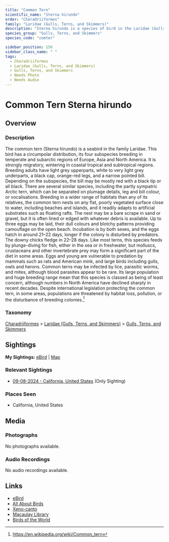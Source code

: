 ```yaml
---
title: "Common Tern"
scientific_name: "Sterna hirundo"
order: "Charadriiformes"
family: "Laridae (Gulls, Terns, and Skimmers)"
description: "Sterna hirundo is a species of bird in the Laridae (Gulls, Terns, and Skimmers) family. It has been observed 1 times."
species_group: "Gulls, Terns, and Skimmers"
species_code: "comter"

sidebar_position: 156
sidebar_class_name: " "
tags: 
  - Charadriiformes
  - Laridae (Gulls, Terns, and Skimmers)
  - Gulls, Terns, and Skimmers
  - Needs Photo
  - Needs Audio
---
```


# Common Tern <span className='sci_name'>Sterna hirundo</span>

## Overview

### Description
The common tern (Sterna hirundo) is a seabird in the family Laridae. This bird has a circumpolar distribution, its four subspecies breeding in temperate and subarctic regions of Europe, Asia and North America. It is strongly migratory, wintering in coastal tropical and subtropical regions. Breeding adults have light grey upperparts, white to very light grey underparts, a black cap, orange-red legs, and a narrow pointed bill. Depending on the subspecies, the bill may be mostly red with a black tip or all black. There are several similar species, including the partly sympatric Arctic tern, which can be separated on plumage details, leg and bill colour, or vocalisations.
Breeding in a wider range of habitats than any of its relatives, the common tern nests on any flat, poorly vegetated surface close to water, including beaches and islands, and it readily adapts to artificial substrates such as floating rafts. The nest may be a bare scrape in sand or gravel, but it is often lined or edged with whatever debris is available. Up to three eggs may be laid, their dull colours and blotchy patterns providing camouflage on the open beach. Incubation is by both sexes, and the eggs hatch in around 21–22 days, longer if the colony is disturbed by predators. The downy chicks fledge in 22–28 days. Like most terns, this species feeds by plunge-diving for fish, either in the sea or in freshwater, but molluscs, crustaceans and other invertebrate prey may form a significant part of the diet in some areas.
Eggs and young are vulnerable to predation by mammals such as rats and American mink, and large birds including gulls, owls and herons. Common terns may be infected by lice, parasitic worms, and mites, although blood parasites appear to be rare. Its large population and huge breeding range mean that this species is classed as being of least concern, although numbers in North America have declined sharply in recent decades. Despite international legislation protecting the common tern, in some areas, populations are threatened by habitat loss, pollution, or the disturbance of breeding colonies.[^1]

[^1]: https://en.wikipedia.org/wiki/Common_tern

### Taxonomy
[Charadriiformes](/tags/charadriiformes) > [Laridae (Gulls, Terns, and Skimmers)](/tags/laridae-gulls-terns-and-skimmers) > [Gulls, Terns, and Skimmers](/tags/gulls-terns-and-skimmers)


## Sightings

**My Sightings:** [eBird](https://ebird.org/lifelist?r=world&time=life&spp=comter) | [Map](/map?species_code=comter)

### Relevant Sightings

* [09-08-2024 - California, United States](https://ebird.org/checklist/S194447788) (Only Sighting)

### Places Seen

* California, United States



## Media
### Photographs
No photographs available.

### Audio Recordings
No audio recordings available.

## Links
* [eBird](https://ebird.org/species/comter) 
* [All About Birds](https://www.allaboutbirds.org/guide/comter) 
* [Xeno-canto](https://www.xeno-canto.org/species/sterna-hirundo) 
* [Macaulay Library](https://search.macaulaylibrary.org/catalog?taxonCode=comter&sort=rating_rank_desc)
* [Birds of the World](https://birdsoftheworld.org/bow/species/comter)
